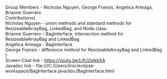 Group Members - Nicholas Nguyen, George Fransis, Angelica Arteaga, Brianne Guerrero
<br>
Contributions{
    <br>
    Nicholas Nguyen - union methods and standard methods for ResizeableArrayBag, LinkedBag, and Node class.
    <br>
    Brianne Guerrero - BagInterface, intersection method for ResizeableArrayBag and LinkedBag
    <br>
    Angelica Arteaga - BagInterface
    <br>
    George Fransis - difference method for ResizeableArrayBag and LinkedBag
    <br>
}
<br>
Screen-Cast link - https://youtu.be/LjfU2plkkXA
<br>
Javadoc link - file:///C:/Users/iinic/eclipse-workspace/BagInterface.java/doc/BagInterface.html
